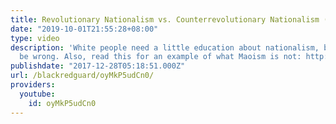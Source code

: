 ```yaml
---
title: Revolutionary Nationalism vs. Counterrevolutionary Nationalism (Also, Books?)
date: "2019-10-01T21:55:28+08:00"
type: video
description: 'White people need a little education about nationalism, because y''all
  be wrong. Also, read this for an example of what Maoism is not: http://www.massproletariat.info/writings/2017-12-26-rga-not-mlm.html'
publishdate: "2017-12-28T05:18:51.000Z"
url: /blackredguard/oyMkP5udCn0/
providers:
  youtube:
    id: oyMkP5udCn0
---
```

